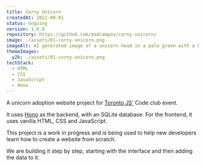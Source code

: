 ```yaml
---
title: Corny Unicorn
createdAt: 2021-08-01
status: ongoing
version: 1.0.0
repository: https://github.com/madcampos/corny-unicorn/
image: ./assets/01-corny-unicorn.png
imageAlt: AI generated image of a unicorn head in a pale green with a bright green mane and a corn cob for it's horn.
themeImages:
  y2k: ./assets/01-corny-unicorn.png
techStack:
  - HTML
  - CSS
  - JavaScript
  - Hono
---
```


A unicorn adoption website project for [Toronto JS'](https://torontojs.com) Code club event.

It uses [Hono](https://hono.dev/) as the backend, with an SQLite database. For the frontend, it uses vanilla HTML, CSS and JavaScript.

This project is a work in progress and is being used to help new developers learn how to create a website from scratch.

We are building it step by step, starting with the interface and then adding the data to it.
